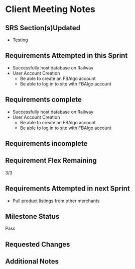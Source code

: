 # Client Meeting Notes

## SRS Section(s)Updated

- Testing

## Requirements Attempted in this Sprint

- Successfully host database on Railway
- User Account Creation
  - Be able to create an FBAlgo account
  - Be able to log in to site with FBAlgo account

## Requirements complete

- Successfully host database on Railway
- User Account Creation
  - Be able to create an FBAlgo account
  - Be able to log in to site with FBAlgo account

## Requirements incomplete


## Requirement Flex Remaining

3/3

## Requirements Attempted in next Sprint

- Pull product listings from other merchants

## Milestone Status

Pass

## Requested Changes




## Additional Notes


